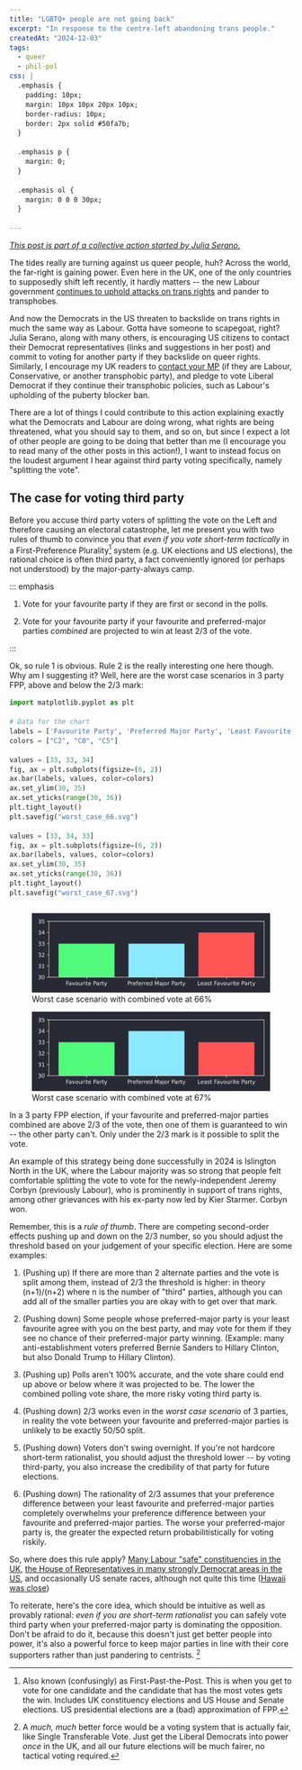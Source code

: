 ```yaml
---
title: "LGBTQ+ people are not going back"
excerpt: "In response to the centre-left abandoning trans people."
createdAt: "2024-12-03"
tags:
  - queer
  - phil-pol
css: |
  .emphasis {
    padding: 10px;
    margin: 10px 10px 20px 10px;
    border-radius: 10px;
    border: 2px solid #50fa7b;
  }

  .emphasis p {
    margin: 0;
  }

  .emphasis ol {
    margin: 0 0 0 30px;
  }

---
```


_[This post is part of a collective action started by Julia
Serano.](https://juliaserano.substack.com/p/lgbtq-people-are-not-going-back)_

The tides really are turning against us queer people, huh? Across the world,
the far-right is gaining power. Even here in the UK, one of the only countries
to supposedly shift left recently, it hardly matters -- the new Labour
government [continues to uphold attacks on trans
rights](https://www.scientificamerican.com/article/the-u-k-s-cass-review-badly-fails-trans-children/)
and pander to transphobes.

And now the Democrats in the US threaten to backslide on trans rights in much
the same way as Labour. Gotta have someone to scapegoat, right? Julia Serano,
along with many others, is encouraging US citizens to contact their Democrat
representatives (links and suggestions in her post) and commit to voting for
another party if they backslide on queer rights. Similarly, I encourage my UK
readers to [contact your
MP](https://www.parliament.uk/get-involved/contact-an-mp-or-lord/contact-your-mp/)
(if they are Labour, Conservative, or another transphobic party), and pledge to
vote Liberal Democrat if they continue their transphobic policies, such as
Labour's upholding of the puberty blocker ban.

There are a lot of things I could contribute to this action
explaining exactly what the Democrats and Labour are doing wrong, what rights
are being threatened, what you should say to them, and so on, but since I
expect a lot of other people are going to be doing that better than me (I
encourage you to read many of the other posts in this action!), I
want to instead focus on the loudest argument I hear against third party voting
specifically, namely "splitting the vote".

## The case for voting third party

Before you accuse third party voters of splitting the vote on the Left and
therefore causing an electoral catastrophe, let me present you with two rules
of thumb to convince you that _even if you vote short-term tactically_ in a
First-Preference Plurality[^fpp] system (e.g. UK elections and US elections),
the rational choice is often third party, a fact conveniently ignored (or
perhaps not understood) by the major-party-always camp.

[^fpp]: Also known (confusingly) as First-Past-the-Post. This is when you get
to vote for one candidate and the candidate that has the most votes gets the
win. Includes UK constituency elections and US House and Senate elections. US
presidential elections are a (bad) approximation of FPP.

::: emphasis

1. Vote for your favourite party if they are first or second in the polls.

2. Vote for your favourite party if your favourite and preferred-major parties
_combined_ are projected to win at least 2/3 of the vote.

:::

Ok, so rule 1 is obvious. Rule 2 is the really interesting one here though. Why
am I suggesting it? Well, here are the worst case scenarios in 3 party FPP,
above and below the 2/3 mark:

```python hidden
import matplotlib.pyplot as plt

# Data for the chart
labels = ['Favourite Party', 'Preferred Major Party', 'Least Favourite Party']
colors = ["C2", "C0", "C5"]

values = [33, 33, 34]
fig, ax = plt.subplots(figsize=(6, 2))
ax.bar(labels, values, color=colors)
ax.set_ylim(30, 35)
ax.set_yticks(range(30, 36))
plt.tight_layout()
plt.savefig("worst_case_66.svg")

values = [33, 34, 33]
fig, ax = plt.subplots(figsize=(6, 2))
ax.bar(labels, values, color=colors)
ax.set_ylim(30, 35)
ax.set_yticks(range(30, 36))
plt.tight_layout()
plt.savefig("worst_case_67.svg")
```
```output hidden
```

<figure>
  <img src="./worst_case_66.svg"
       alt="a bar chart with favourte party at 33%, preferred-major at 33%, least favourite at 34%"
  />
  <figcaption>Worst case scenario with combined vote at 66%</figcaption>
</figure>

<figure>
  <img src="./worst_case_67.svg"
       alt="a bar chart with favourte party at 33%, preferred-major at 34%, least favourite at 33%"
  />
  <figcaption>Worst case scenario with combined vote at 67%</figcaption>
</figure>

In a 3 party FPP election, if your favourite and preferred-major parties
combined are above 2/3 of the vote, then one of them is guaranteed to win --
the other party can't. Only under the 2/3 mark is it possible to split the
vote.

An example of this strategy being done successfully in 2024 is Islington North
in the UK, where the Labour majority was so strong that people felt comfortable
splitting the vote to vote for the newly-independent Jeremy Corbyn (previously
Labour), who is prominently in support of trans rights, among other grievances
with his ex-party now led by Kier Starmer. Corbyn won.

Remember, this is a _rule of thumb_. There are competing second-order effects
pushing up and down on the 2/3 number, so you should adjust the threshold based
on your judgement of your specific election. Here are some examples:

1. (Pushing up) If there are more than 2 alternate parties and the vote is
split among them, instead of 2/3 the threshold is higher: in theory (n+1)/(n+2)
where n is the number of "third" parties, although you can add all of the
smaller parties you are okay with to get over that mark.

2. (Pushing down) Some people whose preferred-major party is your least
favourite agree with you on the best party, and may vote for them if they see
no chance of their preferred-major party winning. (Example: many
anti-establishment voters preferred Bernie Sanders to Hillary Clinton, but also
Donald Trump to Hillary Clinton).

3. (Pushing up) Polls aren't 100% accurate, and the vote share could
end up above or below where it was projected to be. The lower the combined
polling vote share, the more risky voting third party is.

4. (Pushing down) 2/3 works even in the _worst case scenario_ of 3 parties, in
reality the vote between your favourite and preferred-major parties is unlikely
to be exactly 50/50 split.

5. (Pushing down) Voters don't swing overnight. If you're not hardcore
short-term rationalist, you should adjust the threshold lower -- by voting
third-party, you also increase the credibility of that party for future
elections.

6. (Pushing down) The rationality of 2/3 assumes that your preference difference
between your least favourite and preferred-major parties completely overwhelms
your preference difference between your favourite and preferred-major parties.
The worse your preferred-major party is, the greater the expected return
probabilitistically for voting riskily.

So, where does this rule apply? [Many Labour "safe" constituencies in the
UK](https://www.bbc.co.uk/news/election/2024/uk/results), [the House of
Representatives in many strongly Democrat areas in the
US](https://www.nytimes.com/interactive/2024/11/05/us/elections/results-house.html),
and occasionally US senate races, although not quite this time ([Hawaii was
close](https://www.nytimes.com/interactive/2024/11/05/us/elections/results-senate.html))

To reiterate, here's the core idea, which should be intuitive as well as
provably rational: _even if you are short-term rationalist_ you can safely vote
third party when your preferred-major party is dominating the opposition. Don't
be afraid to do it, because this doesn't just get better people into power,
it's also a powerful force to keep major parties in line with their core
supporters rather than just pandering to centrists. [^pr]

[^pr]: A _much, much_ better force would be a voting system that is actually
fair, like Single Transferable Vote. Just get the Liberal Democrats into power
_once_ in the UK, and all our future elections will be much fairer, no tactical
voting required.
